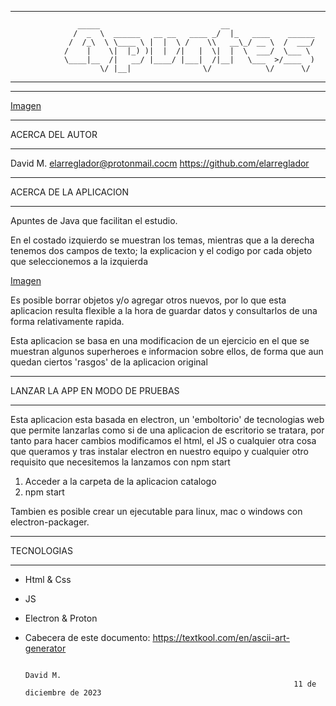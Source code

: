 *****************************************************************************************
                   _____                           __                    
                  /  _  \  ______   __ __   ____ _/  |_   ____    ______ 
                 /  /_\  \ \____ \ |  |  \ /    \\   __\_/ __ \  /  ___/ 
                /    |    \|  |_) )|  |  /|   |  \|  |  \  ___/  \___ \  
                \____|__  /|   __/ |____/ |___|  /|__|   \___  >/____  ) 
                        \/ |__|                \/            \/      \/  
*****************************************************************************************
*****************************************************************************************
[Imagen](https://github.com/elarreglador/Java_Apuntes/blob/main/SCREENSHOTS/1.png)

************************************
ACERCA DEL AUTOR
************************************

David M.
elarreglador@protonmail.cocm
https://github.com/elarreglador


************************************
ACERCA DE LA APLICACION
************************************

Apuntes de Java que facilitan el estudio.

En el costado izquierdo se muestran los temas, mientras que a la derecha tenemos
dos campos de texto; la explicacion y el codigo por cada objeto que 
seleccionemos a la izquierda 

[Imagen](https://github.com/elarreglador/Java_Apuntes/blob/main/SCREENSHOTS/2.png)

Es posible borrar objetos y/o agregar otros nuevos, por lo que esta aplicacion
resulta flexible a la hora de guardar datos y consultarlos de una forma relativamente
rapida.

Esta aplicacion se basa en una modificacion de un ejercicio en el que se muestran 
algunos superheroes e informacion sobre ellos, de forma que aun quedan ciertos
'rasgos' de la aplicacion original


************************************
LANZAR LA APP EN MODO DE PRUEBAS
************************************

Esta aplicacion esta basada en electron, un 'emboltorio' de tecnologias web que 
permite lanzarlas como si de una aplicacion de escritorio se tratara, por tanto 
para hacer cambios modificamos el html, el JS o cualquier otra cosa que queramos
y tras instalar electron en nuestro equipo y cualquier otro requisito que 
necesitemos la lanzamos con npm start

1) Acceder a la carpeta de la aplicacion catalogo
2) npm start

Tambien es posible crear un ejecutable para linux, mac o windows con electron-packager.


************************************
TECNOLOGIAS
************************************
 - Html & Css
 - JS
 - Electron & Proton

 - Cabecera de este documento: https://textkool.com/en/ascii-art-generator


                                                                                  David M.
                                                                   11 de diciembre de 2023

